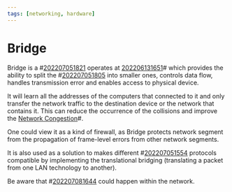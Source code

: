 ```yaml
---
tags: [networking, hardware]
---
```


# Bridge

Bridge is a #[202207051821](202207051821.md) operates at
[202206131651](202206131651.md)# which provides the ability to split the
#[202207051805](202207051805.md) into smaller ones, controls data flow, handles
transmission error and enables access to physical device.

It will learn all the addresses of the computers that connected to it and only
transfer the network traffic to the destination device or the network that
contains it. This can reduce the occurrence of the collisions and improve the
[Network Congestion](202209302043.md)#.

One could view it as a kind of firewall, as Bridge protects network segment from
the propagation of frame-level errors from other network segments.

It is also used as a solution to makes different
#[202207051554](202207051554.md) protocols compatible by implementing the
translational bridging (translating a packet from one LAN technology to
another).

Be aware that #[202207081644](202207081644.md) could happen within the network.
